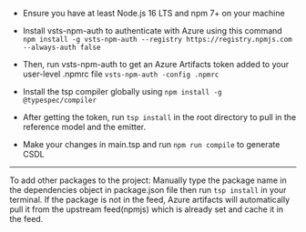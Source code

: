 - Ensure you have at least Node.js 16 LTS and npm 7+ on your machine

- Install vsts-npm-auth to authenticate with Azure using this command `npm install -g vsts-npm-auth --registry https://registry.npmjs.com --always-auth false`

- Then, run vsts-npm-auth to get an Azure Artifacts token added to your user-level .npmrc file
    `vsts-npm-auth -config .npmrc`

- Install the tsp compiler globally using `npm install -g @typespec/compiler`

- After getting the token, run `tsp install` in the root directory to pull in the reference model and the emitter.

- Make your changes in main.tsp and run `npm run compile` to generate CSDL

****
To add other packages to the project:
   Manually type the package name in the dependencies object in package.json file then run `tsp install` in your terminal.
   If the package is not in the feed, Azure artifacts will automatically pull it from the upstream feed(npmjs) which is already set
   and cache it in the feed.
   

